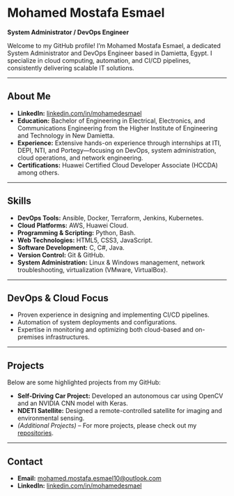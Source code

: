 # Mohamed Mostafa Esmael

**System Administrator / DevOps Engineer**

Welcome to my GitHub profile! I’m Mohamed Mostafa Esmael, a dedicated System Administrator and DevOps Engineer based in Damietta, Egypt. I specialize in cloud computing, automation, and CI/CD pipelines, consistently delivering scalable IT solutions.

---

## About Me
- **LinkedIn:** [linkedin.com/in/mohamedesmael](https://www.linkedin.com/in/mohamedesmael/)
- **Education:** Bachelor of Engineering in Electrical, Electronics, and Communications Engineering from the Higher Institute of Engineering and Technology in New Damietta.
- **Experience:** Extensive hands-on experience through internships at ITI, DEPI, NTI, and Portegy—focusing on DevOps, system administration, cloud operations, and network engineering.
- **Certifications:** Huawei Certified Cloud Developer Associate (HCCDA) among others.

---

## Skills
- **DevOps Tools:** Ansible, Docker, Terraform, Jenkins, Kubernetes.
- **Cloud Platforms:** AWS, Huawei Cloud.
- **Programming & Scripting:** Python, Bash.
- **Web Technologies:** HTML5, CSS3, JavaScript.
- **Software Development:** C, C#, Java.
- **Version Control:** Git & GitHub.
- **System Administration:** Linux & Windows management, network troubleshooting, virtualization (VMware, VirtualBox).

---

## DevOps & Cloud Focus
- Proven experience in designing and implementing CI/CD pipelines.
- Automation of system deployments and configurations.
- Expertise in monitoring and optimizing both cloud-based and on-premises infrastructures.

---

## Projects
Below are some highlighted projects from my GitHub:
- **Self-Driving Car Project:** Developed an autonomous car using OpenCV and an NVIDIA CNN model with Keras.
- **NDETI Satellite:** Designed a remote-controlled satellite for imaging and environmental sensing.
- *(Additional Projects)* – For more projects, please check out my [repositories](https://github.com/mohamedesmael10?tab=repositories).

---

## Contact
- **Email:** [mohamed.mostafa.esmael10@outlook.com](mailto:mohamed.mostafa.esmael10@outlook.com)
- **LinkedIn:** [linkedin.com/in/mohamedesmael](https://www.linkedin.com/in/mohamedesmael/)
